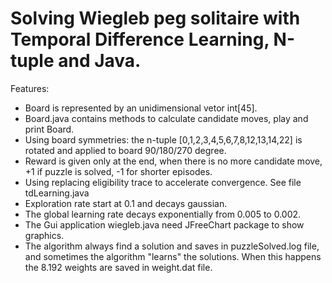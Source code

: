 # Solving Wiegleb peg solitaire with Temporal Difference Learning, N-tuple and Java.

Features:
- Board is represented by an unidimensional vetor int[45].
- Board.java contains methods to calculate candidate moves, play and print Board.       
- Using  board symmetries: the  n-tuple [0,1,2,3,4,5,6,7,8,12,13,14,22] is rotated and applied to board 90/180/270 degree.
- Reward is given only at the end, when there is no more candidate move, +1 if puzzle is solved, -1  for shorter episodes.
- Using replacing eligibility trace to accelerate convergence. See file tdLearning.java  
- Exploration rate start at 0.1 and decays gaussian.
- The global learning rate decays exponentially from 0.005 to 0.002.
- The Gui application wiegleb.java need  JFreeChart package to show graphics.
- The algorithm always find a solution and saves in puzzleSolved.log file, and sometimes the algorithm "learns"
the solutions. When this happens the 8.192 weights are saved in weight.dat file.
